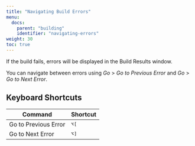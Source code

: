 ```yaml
---
title: "Navigating Build Errors"
menu:
  docs:
    parent: "building"
    identifier: "navigating-errors"
weight: 30
toc: true
---
```


If the build fails, errors will be displayed in the Build Results window.

You can navigate between errors using <cite>Go</cite> &gt; <cite>Go to Previous Error</cite> and
<cite>Go</cite> &gt; <cite>Go to Next Error</cite>.

## Keyboard Shortcuts

| Command              | Shortcut                 |
| -------------------- | ------------------------ |
| Go to Previous Error | <kbd>⌥</kbd><kbd>[</kbd> |
| Go to Next Error     | <kbd>⌥</kbd><kbd>]</kbd> |
